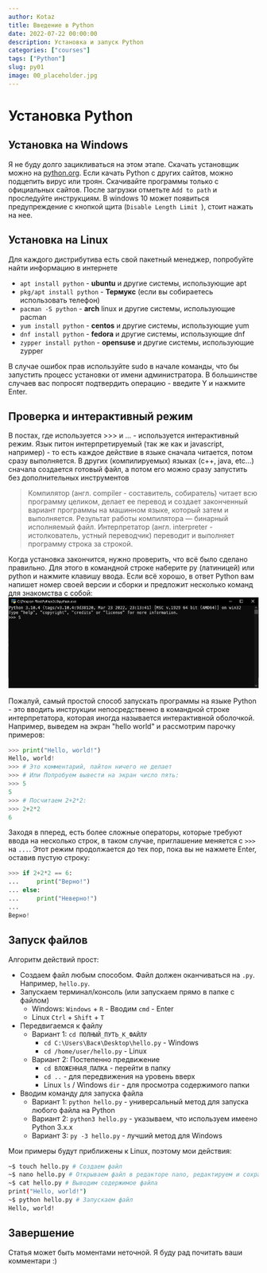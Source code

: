```yaml
---
author: Kotaz
title: Введение в Python
date: 2022-07-22 00:00:00
description: Установка и запуск Python
categories: ["courses"]
tags: ["Python"]
slug: py01
image: 00_placeholder.jpg
---
```


# Установка Python

## Установка на Windows

Я не буду долго зацикливаться на этом этапе. Скачать установщик можно на [python.org](https://www.python.org/downloads/windows/). Если качать Python с других сайтов, можно подцепить вирус или троян. Скачивайте программы только с официальных сайтов. После загрузки отметьте `Add to path` и проследуйте инструкциям. В windows 10 может появиться предупреждение с кнопкой щита (`Disable Length Limit `), стоит нажать на нее.

## Установка на Linux

Для каждого дистрибутива есть свой пакетный менеджер, попробуйте найти информацию в интернете

- `apt install python` - **ubuntu** и другие системы, использующие apt
- `pkg/apt install python` - **Термукс** (если вы собираетесь использовать телефон)
- `pacman -S python` - **arch** linux и другие системы, использующие pacman
- `yum install python` - **centos** и другие системы, использующие yum
- `dnf install python` - **fedora** и другие системы, использующие dnf
- `zypper install python` - **opensuse** и другие системы, использующие zypper

В случае ошибок прав используйте sudo в начале команды, что бы запустить процесс установки от имени администратора. В большинстве случаев вас попросят подтвердить операцию - введите Y и нажмите Enter.

## Проверка и интерактивный режим

В постах, где используется >>> и ... - используется интерактивный режим. Язык питон интерпретируемый (так же как и javascript, например) - то есть каждое действие в языке сначала читается, потом сразу выполняется. В других (компилируемых) языках (c++, java, etc...) сначала создается готовый файл, а потом его можно сразу запустить без дополнительных инструментов

> Компилятор (англ. compiler - составитель, собиратель) читает всю программу целиком, делает ее перевод и создает законченный вариант программы на машинном языке, который затем и выполняется. Результат работы компилятора — бинарный исполняемый файл.
> Интерпретатор (англ. interpreter - истолкователь, устный переводчик) переводит и выполняет программу строка за строкой.

Когда установка закончится, нужно проверить, что всё было сделано правильно. Для этого в командной строке наберите py (латиницей) или python и нажмите клавишу ввода. Если всё хорошо, в ответ Python вам напишет номер своей версии и сборки и предложит несколько команд для знакомства с собой:
![Интерактивный режим](01_interactive.png)

Пожалуй, самый простой способ запускать программы на языке Python - это вводить инструкции непосредственно в командной строке интерпретатора, которая иногда называется интерактивной оболочкой. Например, выведем на экран "hello world" и рассмотрим парочку примеров:

```py
>>> print("Hello, world!")
Hello, world!
>>> # Это комментарий, пайтон ничего не делает
>>> # Или Попробуем вывести на экран число пять:
>>> 5
5
>>> # Посчитаем 2+2*2:
>>> 2+2*2
6
```

Заходя в пперед, есть более сложные операторы, которые требуют ввода на несколько строк, в таком случае, приглашение меняется с `>>>` на `...`. Этот режим продолжается до тех пор, пока вы не нажмете Enter, оставив пустую строку:

```py
>>> if 2+2*2 == 6:
...     print("Верно!")
... else:
...     print("Неверно!")
...
Верно!
```

## Запуск файлов

Алгоритм действий прост:

- Создаем файл любым способом. Файл должен оканчиваться на `.py`. Например, `hello.py`.
- Запускаем терминал/консоль (или запускаем прямо в папке с файлом)
  - Windows: `Windows` + `R` - Вводим `cmd` - Enter
  - Linux `Ctrl` + `Shift` + `T`
- Передвигаемся к файлу
  - Вариант 1: `cd ПОЛНЫЙ_ПУТЬ_К_ФАЙЛУ`
    - `cd C:\Users\Вася\Desktop\hello.py` - Windows
    - `cd /home/user/hello.py` - Linux
  - Вариант 2: Постепенно предвижение
    - `cd ВЛОЖЕННАЯ_ПАПКА` - перейти в папку
    - `cd ..` - для передвижения на уровень вверх
    - Linux `ls` / Windows `dir` - для просмотра содержимого папки
- Вводим команду для запуска файла
  - Вариант 1: `python hello.py` - универсальный метод для запуска любого файла на Python
  - Вариант 2: `python3 hello.py` - указываем, что используем имеено Python 3.x.x
  - Вариант 3: `py -3 hello.py` - лучший метод для Windows

Мои примеры будут приближены к Linux, поэтому мои действия:

```bash
~$ touch hello.py # Создаем файл
~$ nano hello.py # Открываем файл в редакторе nano, редактируем и сохраняем
~$ cat hello.py # Выводим содержимое файла
print("Hello, world!")
~$ python hello.py # Запускаем файл
Hello, world!
```

## Завершение

Статья может быть моментами неточной. Я буду рад почитать ваши комментари :)
